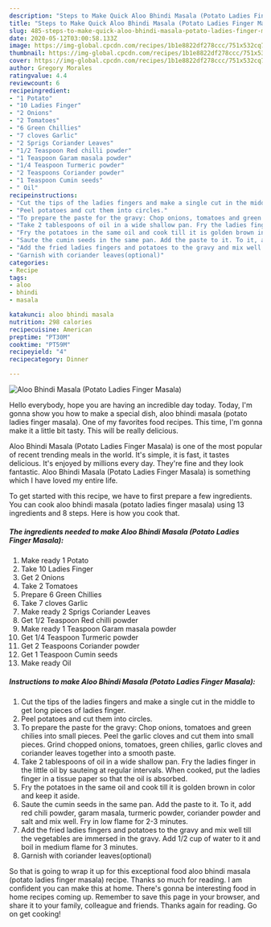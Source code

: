 ```yaml
---
description: "Steps to Make Quick Aloo Bhindi Masala (Potato Ladies Finger Masala)"
title: "Steps to Make Quick Aloo Bhindi Masala (Potato Ladies Finger Masala)"
slug: 485-steps-to-make-quick-aloo-bhindi-masala-potato-ladies-finger-masala
date: 2020-05-12T03:00:58.133Z
image: https://img-global.cpcdn.com/recipes/1b1e8822df278ccc/751x532cq70/aloo-bhindi-masala-potato-ladies-finger-masala-recipe-main-photo.jpg
thumbnail: https://img-global.cpcdn.com/recipes/1b1e8822df278ccc/751x532cq70/aloo-bhindi-masala-potato-ladies-finger-masala-recipe-main-photo.jpg
cover: https://img-global.cpcdn.com/recipes/1b1e8822df278ccc/751x532cq70/aloo-bhindi-masala-potato-ladies-finger-masala-recipe-main-photo.jpg
author: Gregory Morales
ratingvalue: 4.4
reviewcount: 6
recipeingredient:
- "1 Potato"
- "10 Ladies Finger"
- "2 Onions"
- "2 Tomatoes"
- "6 Green Chillies"
- "7 cloves Garlic"
- "2 Sprigs Coriander Leaves"
- "1/2 Teaspoon Red chilli powder"
- "1 Teaspoon Garam masala powder"
- "1/4 Teaspoon Turmeric powder"
- "2 Teaspoons Coriander powder"
- "1 Teaspoon Cumin seeds"
- " Oil"
recipeinstructions:
- "Cut the tips of the ladies fingers and make a single cut in the middle to get long pieces of ladies finger."
- "Peel potatoes and cut them into circles."
- "To prepare the paste for the gravy: Chop onions, tomatoes and green chilies into small pieces. Peel the garlic cloves and cut them into small pieces. Grind chopped onions, tomatoes, green chilies, garlic cloves and coriander leaves together into a smooth paste."
- "Take 2 tablespoons of oil in a wide shallow pan. Fry the ladies finger in the little oil by sauteing at regular intervals. When cooked, put the ladies finger in a tissue paper so that the oil is absorbed."
- "Fry the potatoes in the same oil and cook till it is golden brown in color and keep it aside."
- "Saute the cumin seeds in the same pan. Add the paste to it. To it, add red chili powder, garam masala, turmeric powder, coriander powder and salt and mix well. Fry in low flame for 2-3 minutes."
- "Add the fried ladies fingers and potatoes to the gravy and mix well till the vegetables are immersed in the gravy. Add 1/2 cup of water to it and boil in medium flame for 3 minutes."
- "Garnish with coriander leaves(optional)"
categories:
- Recipe
tags:
- aloo
- bhindi
- masala

katakunci: aloo bhindi masala 
nutrition: 298 calories
recipecuisine: American
preptime: "PT30M"
cooktime: "PT59M"
recipeyield: "4"
recipecategory: Dinner

---
```



![Aloo Bhindi Masala (Potato Ladies Finger Masala)](https://img-global.cpcdn.com/recipes/1b1e8822df278ccc/751x532cq70/aloo-bhindi-masala-potato-ladies-finger-masala-recipe-main-photo.jpg)

Hello everybody, hope you are having an incredible day today. Today, I'm gonna show you how to make a special dish, aloo bhindi masala (potato ladies finger masala). One of my favorites food recipes. This time, I'm gonna make it a little bit tasty. This will be really delicious.

Aloo Bhindi Masala (Potato Ladies Finger Masala) is one of the most popular of recent trending meals in the world. It's simple, it is fast, it tastes delicious. It's enjoyed by millions every day. They're fine and they look fantastic. Aloo Bhindi Masala (Potato Ladies Finger Masala) is something which I have loved my entire life.




To get started with this recipe, we have to first prepare a few ingredients. You can cook aloo bhindi masala (potato ladies finger masala) using 13 ingredients and 8 steps. Here is how you cook that.

<!--inarticleads1-->

##### The ingredients needed to make Aloo Bhindi Masala (Potato Ladies Finger Masala):

1. Make ready 1 Potato
1. Take 10 Ladies Finger
1. Get 2 Onions
1. Take 2 Tomatoes
1. Prepare 6 Green Chillies
1. Take 7 cloves Garlic
1. Make ready 2 Sprigs Coriander Leaves
1. Get 1/2 Teaspoon Red chilli powder
1. Make ready 1 Teaspoon Garam masala powder
1. Get 1/4 Teaspoon Turmeric powder
1. Get 2 Teaspoons Coriander powder
1. Get 1 Teaspoon Cumin seeds
1. Make ready  Oil




<!--inarticleads2-->

##### Instructions to make Aloo Bhindi Masala (Potato Ladies Finger Masala):

1. Cut the tips of the ladies fingers and make a single cut in the middle to get long pieces of ladies finger.
1. Peel potatoes and cut them into circles.
1. To prepare the paste for the gravy: Chop onions, tomatoes and green chilies into small pieces. Peel the garlic cloves and cut them into small pieces. Grind chopped onions, tomatoes, green chilies, garlic cloves and coriander leaves together into a smooth paste.
1. Take 2 tablespoons of oil in a wide shallow pan. Fry the ladies finger in the little oil by sauteing at regular intervals. When cooked, put the ladies finger in a tissue paper so that the oil is absorbed.
1. Fry the potatoes in the same oil and cook till it is golden brown in color and keep it aside.
1. Saute the cumin seeds in the same pan. Add the paste to it. To it, add red chili powder, garam masala, turmeric powder, coriander powder and salt and mix well. Fry in low flame for 2-3 minutes.
1. Add the fried ladies fingers and potatoes to the gravy and mix well till the vegetables are immersed in the gravy. Add 1/2 cup of water to it and boil in medium flame for 3 minutes.
1. Garnish with coriander leaves(optional)




So that is going to wrap it up for this exceptional food aloo bhindi masala (potato ladies finger masala) recipe. Thanks so much for reading. I am confident you can make this at home. There's gonna be interesting food in home recipes coming up. Remember to save this page in your browser, and share it to your family, colleague and friends. Thanks again for reading. Go on get cooking!
